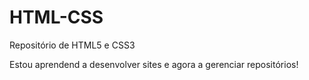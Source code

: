 # HTML-CSS
 Repositório de HTML5 e CSS3

Estou aprendend a desenvolver sites e agora a gerenciar repositórios!